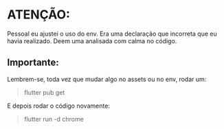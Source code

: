 # ATENÇÃO:

Pessoal eu ajustei o uso do env. Era uma declaração que incorreta que eu havia realizado. Deem uma analisada com calma no código.

## Importante:

Lembrem-se, toda vez que mudar algo no assets ou no env, rodar um:

> flutter pub get

E depois rodar o código novamente:

> flutter run -d chrome